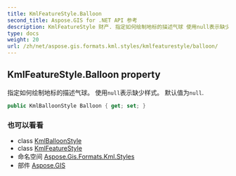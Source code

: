 ```yaml
---
title: KmlFeatureStyle.Balloon
second_title: Aspose.GIS for .NET API 参考
description: KmlFeatureStyle 财产. 指定如何绘制地标的描述气球 使用null表示缺少样式 默认值为null.
type: docs
weight: 20
url: /zh/net/aspose.gis.formats.kml.styles/kmlfeaturestyle/balloon/
---
```

## KmlFeatureStyle.Balloon property

指定如何绘制地标的描述气球。 使用`null`表示缺少样式。 默认值为`null`.

```csharp
public KmlBalloonStyle Balloon { get; set; }
```

### 也可以看看

* class [KmlBalloonStyle](../../kmlballoonstyle/)
* class [KmlFeatureStyle](../)
* 命名空间 [Aspose.Gis.Formats.Kml.Styles](../../kmlfeaturestyle/)
* 部件 [Aspose.GIS](../../../)


